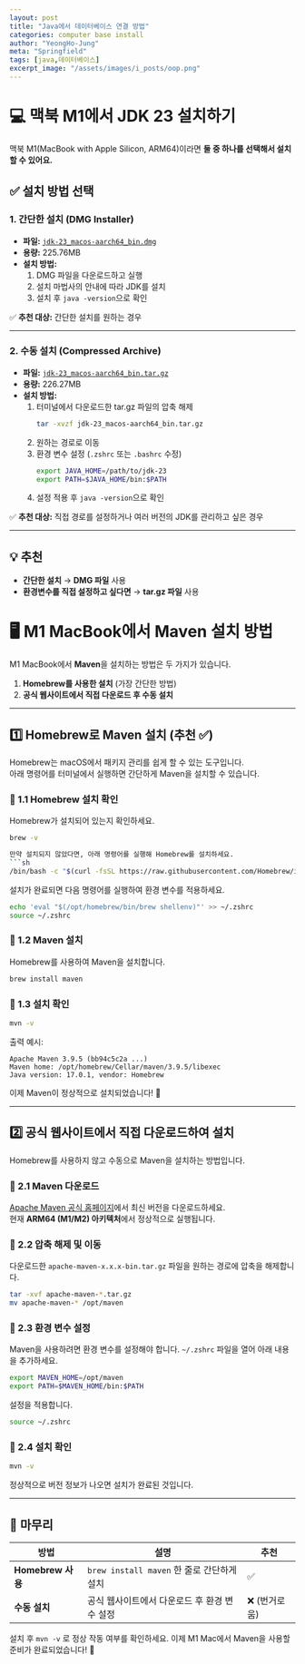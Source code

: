 ```yaml
---
layout: post
title: "Java에서 데이터베이스 연결 방법"
categories: computer base install
author: "YeongHo-Jung"
meta: "Springfield"
tags: [java,데이터베이스]
excerpt_image: "/assets/images/i_posts/oop.png"
---
```


# 💻 맥북 M1에서 JDK 23 설치하기

맥북 M1(MacBook with Apple Silicon, ARM64)이라면 **둘 중 하나를 선택해서 설치할 수 있어요.**  

## ✅ 설치 방법 선택

### 1. 간단한 설치 (DMG Installer)
- **파일:** [`jdk-23_macos-aarch64_bin.dmg`](https://download.oracle.com/java/23/latest/jdk-23_macos-aarch64_bin.dmg)
- **용량:** 225.76MB  
- **설치 방법:**  
  1. DMG 파일을 다운로드하고 실행  
  2. 설치 마법사의 안내에 따라 JDK를 설치  
  3. 설치 후 `java -version`으로 확인  

✅ **추천 대상:** 간단한 설치를 원하는 경우  

---

### 2. 수동 설치 (Compressed Archive)
- **파일:** [`jdk-23_macos-aarch64_bin.tar.gz`](https://download.oracle.com/java/23/latest/jdk-23_macos-aarch64_bin.tar.gz)
- **용량:** 226.27MB  
- **설치 방법:**  
  1. 터미널에서 다운로드한 tar.gz 파일의 압축 해제  
     ```sh
     tar -xvzf jdk-23_macos-aarch64_bin.tar.gz
     ```
  2. 원하는 경로로 이동  
  3. 환경 변수 설정 (`.zshrc` 또는 `.bashrc` 수정)
     ```sh
     export JAVA_HOME=/path/to/jdk-23
     export PATH=$JAVA_HOME/bin:$PATH
     ```
  4. 설정 적용 후 `java -version`으로 확인  

✅ **추천 대상:** 직접 경로를 설정하거나 여러 버전의 JDK를 관리하고 싶은 경우  

---

## 💡 추천
- **간단한 설치** → **DMG 파일** 사용  
- **환경변수를 직접 설정하고 싶다면** → **tar.gz 파일** 사용  


# 🖥️ M1 MacBook에서 Maven 설치 방법

M1 MacBook에서 **Maven**을 설치하는 방법은 두 가지가 있습니다.

1. **Homebrew를 사용한 설치** (가장 간단한 방법)  
2. **공식 웹사이트에서 직접 다운로드 후 수동 설치**  

---

## 1️⃣ Homebrew로 Maven 설치 (추천 ✅)
Homebrew는 macOS에서 패키지 관리를 쉽게 할 수 있는 도구입니다.  
아래 명령어를 터미널에서 실행하면 간단하게 Maven을 설치할 수 있습니다.

### 🔹 1.1 Homebrew 설치 확인
Homebrew가 설치되어 있는지 확인하세요.
```sh
brew -v

만약 설치되지 않았다면, 아래 명령어를 실행해 Homebrew를 설치하세요.
```sh
/bin/bash -c "$(curl -fsSL https://raw.githubusercontent.com/Homebrew/install/HEAD/install.sh)"
```
설치가 완료되면 다음 명령어를 실행하여 환경 변수를 적용하세요.
```sh
echo 'eval "$(/opt/homebrew/bin/brew shellenv)"' >> ~/.zshrc
source ~/.zshrc
```

### 🔹 1.2 Maven 설치
Homebrew를 사용하여 Maven을 설치합니다.
```sh
brew install maven
```

### 🔹 1.3 설치 확인
```sh
mvn -v
```
출력 예시:
```
Apache Maven 3.9.5 (bb94c5c2a ...)
Maven home: /opt/homebrew/Cellar/maven/3.9.5/libexec
Java version: 17.0.1, vendor: Homebrew
```
이제 Maven이 정상적으로 설치되었습니다! 🎉

---

## 2️⃣ 공식 웹사이트에서 직접 다운로드하여 설치
Homebrew를 사용하지 않고 수동으로 Maven을 설치하는 방법입니다.

### 🔹 2.1 Maven 다운로드
[Apache Maven 공식 홈페이지](https://maven.apache.org/download.cgi)에서 최신 버전을 다운로드하세요.  
현재 **ARM64 (M1/M2) 아키텍처**에서 정상적으로 실행됩니다.

### 🔹 2.2 압축 해제 및 이동
다운로드한 `apache-maven-x.x.x-bin.tar.gz` 파일을 원하는 경로에 압축을 해제합니다.
```sh
tar -xvf apache-maven-*.tar.gz
mv apache-maven-* /opt/maven
```

### 🔹 2.3 환경 변수 설정
Maven을 사용하려면 환경 변수를 설정해야 합니다. `~/.zshrc` 파일을 열어 아래 내용을 추가하세요.
```sh
export MAVEN_HOME=/opt/maven
export PATH=$MAVEN_HOME/bin:$PATH
```
설정을 적용합니다.
```sh
source ~/.zshrc
```

### 🔹 2.4 설치 확인
```sh
mvn -v
```
정상적으로 버전 정보가 나오면 설치가 완료된 것입니다.

---

## 🎯 마무리
| 방법 | 설명 | 추천 |
|------|----------------------------|------|
| **Homebrew 사용** | `brew install maven` 한 줄로 간단하게 설치 | ✅ |
| **수동 설치** | 공식 웹사이트에서 다운로드 후 환경 변수 설정 | ❌ (번거로움) |

설치 후 `mvn -v` 로 정상 작동 여부를 확인하세요.
이제 M1 Mac에서 Maven을 사용할 준비가 완료되었습니다! 🚀
